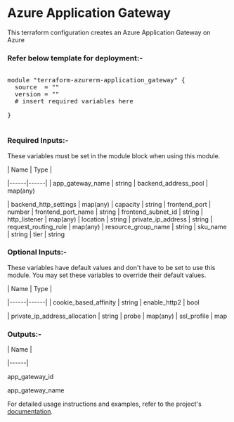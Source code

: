 # Azure Application Gateway


This terraform configuration creates an  Azure Application Gateway on Azure

### Refer below template for deployment:-


<pre>

module "terraform-azurerm-application_gateway" {
  source  = ""
  version = ""
  # insert required variables here

}

</pre>


### Required Inputs:-


These variables must be set in the module block when using this module.


| Name | Type |

|------|------|
| app_gateway_name     | string
| backend_address_pool     | map(any)

| backend_http_settings | map(any)
| capacity         | string
| frontend_port     | number
| frontend_port_name     | string
| frontend_subnet_id     | string
| http_listener     | map(any) 
| location          | string
| private_ip_address     | string
| request_routing_rule     | map(any)
| resource_group_name      | string
| sku_name         | string
| tier             | string


### Optional Inputs:-


These variables have default values and don't have to be set to use this module. You may set these variables to override their default values.


| Name | Type |

|------|------|
| cookie_based_affinity         | string
| enable_http2                | bool

| private_ip_address_allocation | string
| probe             | map(any)
| ssl_profile             | map


### Outputs:-


| Name |

|------|

app_gateway_id

app_gateway_name


For detailed usage instructions and examples, refer to the project's [documentation](https://registry.terraform.io/providers/hashicorp/azurerm/latest/docs/resources/application_gateway).

